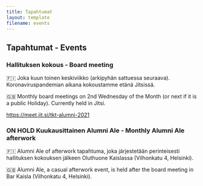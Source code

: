 ```yaml
---
title: Tapahtumat
layout: template
filename: events
--- 
```


## Tapahtumat - Events

### Hallituksen kokous - Board meeting 

🇫🇮 Joka kuun toinen keskiviikko (arkipyhän sattuessa seuraava). Koronaviruspandemian aikana kokoustamme etänä Jitsissä. 

🇬🇧 Monthly board meetings on 2nd Wednesday of the Month (or next if it is a public Holiday). Currently held in Jitsi. 

https://meet.jit.si/tkt-alumni-2021


### ON HOLD Kuukausittainen Alumni Ale - Monthly Alumni Ale afterwork

🇫🇮 Alumni Ale of afterwork tapahtuma, joka järjestetään perinteisesti hallituksen kokouksen jälkeen Oluthuone Kaislassa (Vilhonkatu 4, Helsinki). 

🇬🇧 Alumni Ale, a casual afterwork event, is held after the board meeting in Bar Kaisla (Vilhonkatu 4, Helsinki).
